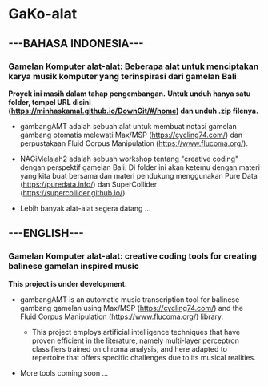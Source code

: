 # GaKo-alat
## ---BAHASA INDONESIA---
### Gamelan Komputer alat-alat: Beberapa alat untuk menciptakan karya musik komputer yang terinspirasi dari gamelan Bali
**Proyek ini masih dalam tahap pengembangan.**
**Untuk unduh hanya satu folder, tempel URL disini (https://minhaskamal.github.io/DownGit/#/home) dan unduh .zip filenya.**

* gambangAMT adalah sebuah alat untuk membuat notasi gamelan gambang otomatis melewati Max/MSP (https://cycling74.com/) dan perpustakaan Fluid Corpus Manipulation (https://www.flucoma.org/).

* NAGiMelajah2 adalah sebuah workshop tentang "creative coding" dengan perspektif gamelan Bali. Di folder ini akan ketemu dengan materi yang kita buat bersama dan materi pendukung menggunakan Pure Data (https://puredata.info/) dan SuperCollider (https://supercollider.github.io/).
  
* Lebih banyak alat-alat segera datang ...

## ---ENGLISH---
### Gamelan Komputer alat-alat: creative coding tools for creating balinese gamelan inspired music
**This project is under development.**

* gambangAMT is an automatic music transcription tool for balinese gambang gamelan using Max/MSP (https://cycling74.com/) and the Fluid Corpus Manipulation (https://www.flucoma.org/) library.

  * This project employs artificial intelligence techniques that have proven efficient in the literature, namely multi-layer perceptron classifiers trained on chroma analysis, and here adapted to repertoire that offers specific challenges due to its musical realities.
  
* More tools coming soon ...
